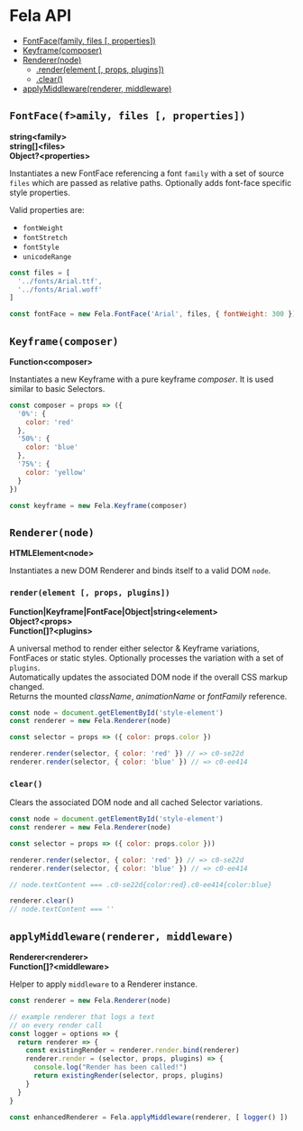 # Fela API

* [FontFace(family, files [, properties])](#fontfacefamily-files--properties)
* [Keyframe(composer)](#keyframecomposer)
* [Renderer(node)](#renderernode)
  * [.render(element [, props, plugins])](#renderelement--props-plugins)
  * [.clear()](#clear)
* [applyMiddleware(renderer, middleware)](#applymiddlewarerenderer-middleware)


## `FontFace(f>amily, files [, properties])`
**string\<family>**<br>
**string[]\<files>**<br>
**Object?\<properties>**

Instantiates a new FontFace referencing a font `family` with a set of source `files` which are passed as relative paths. Optionally adds font-face specific style properties.

Valid properties are:
* `fontWeight`
* `fontStretch`
* `fontStyle`
* `unicodeRange`

```javascript
const files = [
  '../fonts/Arial.ttf',
  '../fonts/Arial.woff'
]

const fontFace = new Fela.FontFace('Arial', files, { fontWeight: 300 })
```

## `Keyframe(composer)`
**Function\<composer>**

Instantiates a new Keyframe with a pure keyframe *composer*. It is used similar to basic Selectors.

```javascript
const composer = props => ({
  '0%': {
    color: 'red'
  },
  '50%': {
    color: 'blue'
  },
  '75%': {
    color: 'yellow'
  }
})

const keyframe = new Fela.Keyframe(composer)
```


## `Renderer(node)`
**HTMLElement\<node>**<br>

Instantiates a new DOM Renderer and binds itself to a valid DOM `node`.

### `render(element [, props, plugins])`
**Function|Keyframe|FontFace|Object|string\<element>**<br>
**Object?\<props>**<br>
**Function[]?\<plugins>**

A universal method to render either selector & Keyframe variations, FontFaces or static styles. Optionally processes the variation with a set of  `plugins`. <br>
Automatically updates the associated DOM node if the overall CSS markup changed.<br>
Returns the mounted *className*, *animationName* or *fontFamily* reference.
```javascript
const node = document.getElementById('style-element')
const renderer = new Fela.Renderer(node)

const selector = props => ({ color: props.color })

renderer.render(selector, { color: 'red' }) // => c0-se22d
renderer.render(selector, { color: 'blue' }) // => c0-ee414
```

### `clear()`

Clears the associated DOM node and all cached Selector variations.
```javascript
const node = document.getElementById('style-element')
const renderer = new Fela.Renderer(node)

const selector = props => ({ color: props.color }))

renderer.render(selector, { color: 'red' }) // => c0-se22d
renderer.render(selector, { color: 'blue' }) // => c0-ee414

// node.textContent === .c0-se22d{color:red}.c0-ee414{color:blue}

renderer.clear()
// node.textContent === ''
```

## `applyMiddleware(renderer, middleware)`
**Renderer\<renderer>**<br>
**Function[]?\<middleware>**

Helper to apply `middleware` to a Renderer instance.

```javascript
const renderer = new Fela.Renderer(node)

// example renderer that logs a text
// on every render call
const logger = options => {
  return renderer => {
    const existingRender = renderer.render.bind(renderer)
    renderer.render = (selector, props, plugins) => {
      console.log("Render has been called!")
      return existingRender(selector, props, plugins)
    }
  }
}

const enhancedRenderer = Fela.applyMiddleware(renderer, [ logger() ])
```
